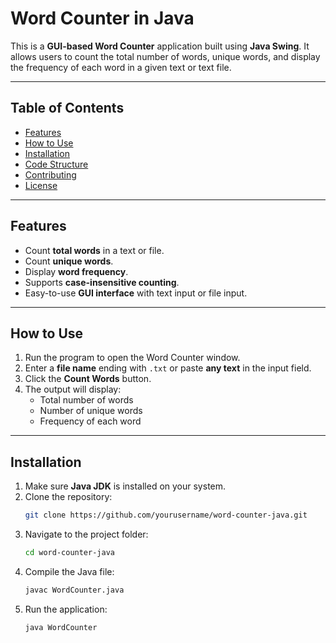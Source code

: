 # Word Counter in Java

This is a **GUI-based Word Counter** application built using **Java Swing**. It allows users to count the total number of words, unique words, and display the frequency of each word in a given text or text file.  

---

## Table of Contents
- [Features](#features)
- [How to Use](#how-to-use)
- [Installation](#installation)
- [Code Structure](#code-structure)
- [Contributing](#contributing)
- [License](#license)

---

## Features
- Count **total words** in a text or file.
- Count **unique words**.
- Display **word frequency**.
- Supports **case-insensitive counting**.
- Easy-to-use **GUI interface** with text input or file input.

---

## How to Use
1. Run the program to open the Word Counter window.
2. Enter a **file name** ending with `.txt` or paste **any text** in the input field.
3. Click the **Count Words** button.
4. The output will display:
   - Total number of words
   - Number of unique words
   - Frequency of each word

---

## Installation
1. Make sure **Java JDK** is installed on your system.
2. Clone the repository:
   ```bash
   git clone https://github.com/yourusername/word-counter-java.git
3. Navigate to the project folder:
   ```bash
   cd word-counter-java
   
4. Compile the Java file:
   ```bash
   javac WordCounter.java

5. Run the application:
   ```bash
   java WordCounter
